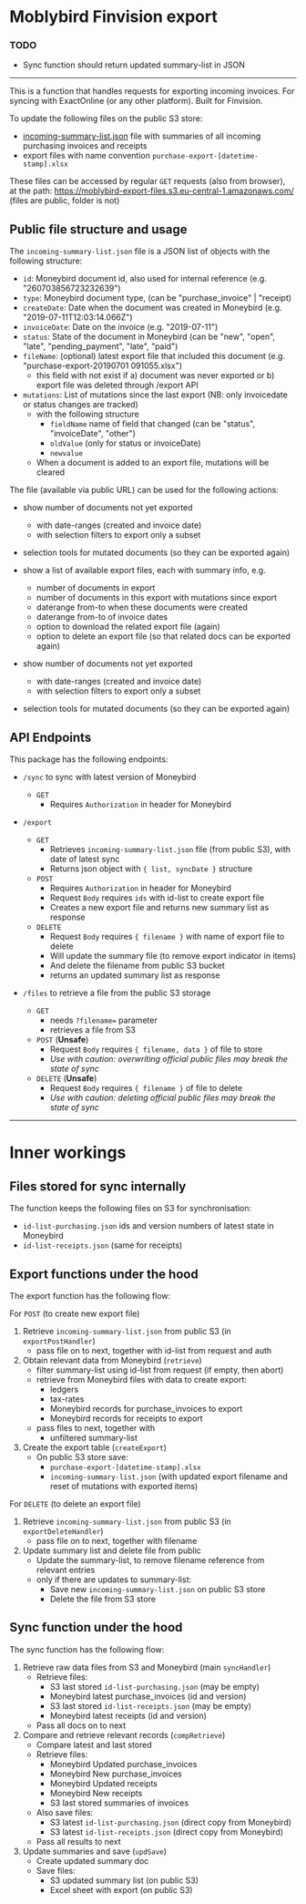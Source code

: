 # Moblybird Finvision export

### TODO
* Sync function should return updated summary-list in JSON

---

This is a function that handles requests for exporting incoming invoices.
For syncing with ExactOnline (or any other platform).
Built for Finvision.

To update the following files on the public S3 store:

* [incoming-summary-list.json](https://moblybird-export-files.s3.eu-central-1.amazonaws.com/incoming-summary-list.json) file with summaries of all incoming purchasing invoices and receipts
* export files with name convention `purchase-export-[datetime-stamp].xlsx` 

These files can be accessed by regular `GET` requests (also from browser),  
at the path: https://moblybird-export-files.s3.eu-central-1.amazonaws.com/ (files are public, folder is not)

## Public file structure and usage
The `incoming-summary-list.json` file is a JSON list of objects with the following structure:

* `id`: Moneybird document id, also used for internal reference (e.g. "260703856723232639")
* `type`: Moneybird document type, (can be "purchase_invoice" | "receipt)
* `createDate`: Date when the document was created in Moneybird (e.g. "2019-07-11T12:03:14.066Z")
* `invoiceDate`: Date on the invoice (e.g. "2019-07-11")
* `status`: State of the document in Moneybird (can be "new", "open", "late", "pending_payment", "late", "paid")
* `fileName`: (optional) latest export file that included this document (e.g. "purchase-export-20190701 091055.xlsx")
    * this field with not exist if a) document was never exported or b) export file was deleted through /export API
* `mutations`: List of mutations since the last export (NB: only invoicedate or status changes are tracked)
    * with the following structure
        * `fieldName` name of field that changed (can be "status", "invoiceDate", "other")
        * `oldValue` (only for status or invoiceDate)
        * `newvalue`
    * When a document is added to an export file, mutations will be cleared

The file (available via public URL) can be used for the following actions:

* show number of documents not yet exported
    * with date-ranges (created and invoice date)
    * with selection filters to export only a subset
* selection tools for mutated documents (so they can be exported again)

* show a list of available export files, each with summary info, e.g.
    * number of documents in export
    * number of documents in this export with mutations since export
    * daterange from-to when these documents were created
    * daterange from-to of invoice dates
    * option to download the related export file (again)
    * option to delete an export file (so that related docs can be exported again)
* show number of documents not yet exported
    * with date-ranges (created and invoice date)
    * with selection filters to export only a subset
* selection tools for mutated documents (so they can be exported again)


## API Endpoints
This package has the following endpoints:

* `/sync` to sync with latest version of Moneybird
    * `GET`
        * Requires `Authorization` in header for Moneybird 
* `/export`
    * `GET`
        * Retrieves `incoming-summary-list.json` file (from public S3), with date of latest sync
        * Returns json object with `{ list, syncDate }` structure
    * `POST`
        * Requires `Authorization` in header for Moneybird 
        * Request `Body` requires `ids` with id-list to create export file
        * Creates a new export file and returns new summary list as response
    * `DELETE`
        * Request `Body` requires `{ filename }` with name of export file to delete
        * Will update the summary file (to remove export indicator in items)
        * And delete the filename from public S3 bucket
        * returns an updated summary list as response

* `/files` to retrieve a file from the public S3 storage
    * `GET`
        * needs `?filename=` parameter
        * retrieves a file from S3
    * `POST` (**Unsafe**)
        * Request `Body` requires `{ filename, data }` of file to store
        * *Use with caution: overwriting official public files may break the state of sync*
    * `DELETE` (**Unsafe**)
        * Request `Body` requires `{ filename }` of file to delete
        * *Use with caution: deleting official public files may break the state of sync*



---

# Inner workings
## Files stored for sync internally
The function keeps the following files on S3 for synchronisation:

* `id-list-purchasing.json` ids and version numbers of latest state in Moneybird
* `id-list-receipts.json` (same for receipts)

## Export functions under the hood
The export function has the following flow:

For `POST` (to create new export file)
1. Retrieve `incoming-summary-list.json` from public S3 (in `exportPostHandler`)
    * pass file on to next, together with id-list from request and auth
2. Obtain relevant data from Moneybird (`retrieve`)
    * filter summary-list using id-list from request (if empty, then abort)
    * retrieve from Moneybird files with data to create export:
        * ledgers
        * tax-rates
        * Moneybird records for purchase_invoices to export
        * Moneybird records for receipts to export
    * pass files to next, together with
        * unfiltered summary-list
3. Create the export table (`createExport`)
    * On public S3 store save:
        * `purchase-export-[datetime-stamp].xlsx`
        * `incoming-summary-list.json` (with updated export filename and reset of mutations with exported items)

For `DELETE` (to delete an export file)
1. Retrieve `incoming-summary-list.json` from public S3 (in `exportDeleteHandler`)
    * pass file on to next, together with filename
2. Update summary list and delete file from public
    * Update the summary-list, to remove filename reference from relevant entries
    * only if there are updates to summary-list:
        * Save new `incoming-summary-list.json` on public S3 store
        * Delete the file from S3 store

## Sync function under the hood
The sync function has the following flow:

1. Retrieve raw data files from S3 and Moneybird (main `syncHandler`)
    * Retrieve files:
        * S3 last stored `id-list-purchasing.json` (may be empty)
        * Moneybird latest purchase_invoices (id and version)
        * S3 last stored `id-list-receipts.json` (may be empty)
        * Moneybird latest receipts (id and version)
    * Pass all docs on to next
2. Compare and retrieve relevant records (`compRetrieve`)
    * Compare latest and last stored
    * Retrieve files:
        * Moneybird Updated purchase_invoices
        * Moneybird New purchase_invoices
        * Moneybird Updated receipts
        * Moneybird New receipts
        * S3 last stored summaries of invoices
    * Also save files:
        * S3 latest `id-list-purchasing.json` (direct copy from Moneybird)
        * S3 latest `id-list-receipts.json` (direct copy from Moneybird)
    * Pass all results to next
3. Update summaries and save (`updSave`)
    * Create updated summary doc
    * Save files:
        * S3 updated summary list (on public S3)
        * Excel sheet with export (on public S3)
